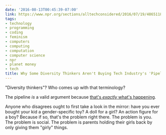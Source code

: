 ```yaml
---
date: '2016-08-13T00:45:39-07:00'
link: https://www.npr.org/sections/alltechconsidered/2016/07/19/486511816/why-some-diversity-thinkers-arent-buying-the-tech-industrys-excuses
tags:
- technology
- programming
- coding
- feminism
- computers
- computing
- computation
- computer science
- npr
- planet money
- tech
title: Why Some Diversity Thinkers Aren't Buying Tech Industry's 'Pipeline' Excuses
---
```


"Diversity thinkers"? Who comes up with that terminology?

The pipeline *is* a valid argument because [that's *exactly* what's happening](https://www.npr.org/sections/money/2014/10/21/357629765/when-women-stopped-coding).

Anyone who disagrees ought to first take a look in the mirror: have you ever bought your kid a gender-specific toy? A doll for a girl? An action figure for a boy? Because if so, that's the problem right there. The problem is you. The problem is social. The problem is parents holding their girls back by only giving them "girly" things.
